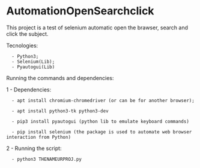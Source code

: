 # AutomationOpenSearchclick

This project is a test of selenium automatic open the brawser, search and click the subject.

Tecnologies:

      - Python3;
      - Selenium(Lib);
      - Pyautogui(Lib)
      

Running the commands and dependencies:

1 - Dependencies:

      - apt install chromium-chromedriver (or can be for another browser);
      
      - apt install python3-tk python3-dev
      
      - pip3 install pyautogui (python lib to emulate keyboard commands)
      
      - pip install selenium (the package is used to automate web browser interaction from Python)
      
 
 2 - Running the script:
 
      - python3 THENAMEURPROJ.py
